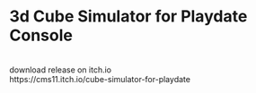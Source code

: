 <h1>3d Cube Simulator for Playdate Console</h1>
<br>
download release on itch.io <br>
https://cms11.itch.io/cube-simulator-for-playdate
